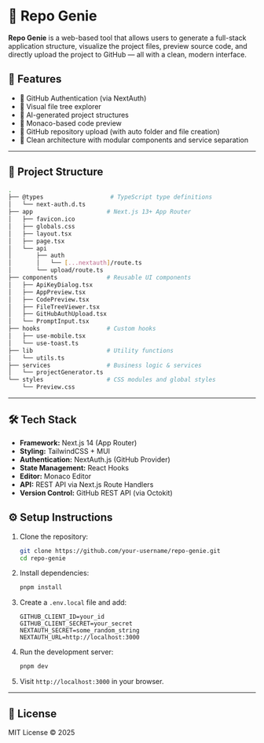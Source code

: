 # 🧞 Repo Genie

**Repo Genie** is a web-based tool that allows users to generate a full-stack application structure, visualize the project files, preview source code, and directly upload the project to GitHub — all with a clean, modern interface.

## 🚀 Features

- 🔑 GitHub Authentication (via NextAuth)
- 📂 Visual file tree explorer
- 🧠 AI-generated project structures
- 📝 Monaco-based code preview
- 🔄 GitHub repository upload (with auto folder and file creation)
- 🧪 Clean architecture with modular components and service separation

---

## 📁 Project Structure

```bash
.
├── @types                   # TypeScript type definitions
│   └── next-auth.d.ts
├── app                     # Next.js 13+ App Router
│   ├── favicon.ico
│   ├── globals.css
│   ├── layout.tsx
│   ├── page.tsx
│   └── api
│       ├── auth
│       │   └── [...nextauth]/route.ts
│       └── upload/route.ts
├── components              # Reusable UI components
│   ├── ApiKeyDialog.tsx
│   ├── AppPreview.tsx
│   ├── CodePreview.tsx
│   ├── FileTreeViewer.tsx
│   ├── GitHubAuthUpload.tsx
│   └── PromptInput.tsx
├── hooks                   # Custom hooks
│   ├── use-mobile.tsx
│   └── use-toast.ts
├── lib                     # Utility functions
│   └── utils.ts
├── services                # Business logic & services
│   └── projectGenerator.ts
└── styles                  # CSS modules and global styles
    └── Preview.css
```

---

## 🛠️ Tech Stack

- **Framework:** Next.js 14 (App Router)
- **Styling:** TailwindCSS + MUI
- **Authentication:** NextAuth.js (GitHub Provider)
- **State Management:** React Hooks
- **Editor:** Monaco Editor
- **API:** REST API via Next.js Route Handlers
- **Version Control:** GitHub REST API (via Octokit)

## ⚙️ Setup Instructions

1. Clone the repository:
   ```bash
   git clone https://github.com/your-username/repo-genie.git
   cd repo-genie
   ```

2. Install dependencies:
   ```bash
   pnpm install
   ```

3. Create a `.env.local` file and add:
   ```env
   GITHUB_CLIENT_ID=your_id
   GITHUB_CLIENT_SECRET=your_secret
   NEXTAUTH_SECRET=some_random_string
   NEXTAUTH_URL=http://localhost:3000
   ```

4. Run the development server:
   ```bash
   pnpm dev
   ```

5. Visit `http://localhost:3000` in your browser.

---

## 📄 License

MIT License © 2025